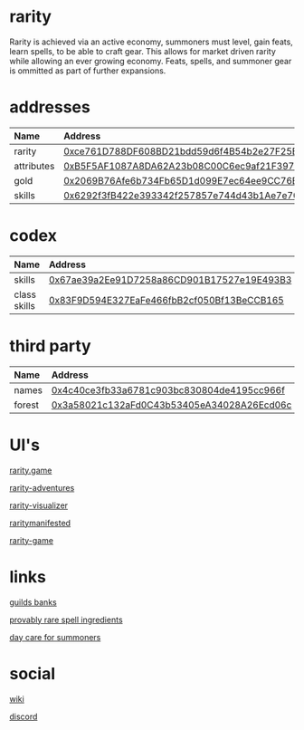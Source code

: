 # rarity
Rarity is achieved via an active economy, summoners must level, gain feats, learn spells, to be able to craft gear. This allows for market driven rarity while allowing an ever growing economy. Feats, spells, and summoner gear is ommitted as part of further expansions.

# addresses

| Name | Address |
| :--- | :--- |
| rarity | [0xce761D788DF608BD21bdd59d6f4B54b2e27F25Bb](https://ftmscan.com/address/0xce761D788DF608BD21bdd59d6f4B54b2e27F25Bb) |
| attributes | [0xB5F5AF1087A8DA62A23b08C00C6ec9af21F397a1](https://ftmscan.com/address/0xB5F5AF1087A8DA62A23b08C00C6ec9af21F397a1) |
| gold | [0x2069B76Afe6b734Fb65D1d099E7ec64ee9CC76B2](https://ftmscan.com/address/0x2069B76Afe6b734Fb65D1d099E7ec64ee9CC76B2) |
| skills | [0x6292f3fB422e393342f257857e744d43b1Ae7e70](https://ftmscan.com/address/0x6292f3fB422e393342f257857e744d43b1Ae7e70) |

# codex

| Name | Address |
| :--- | :--- |
| skills | [0x67ae39a2Ee91D7258a86CD901B17527e19E493B3](https://ftmscan.com/address/0x67ae39a2Ee91D7258a86CD901B17527e19E493B3) |
| class skills | [0x83F9D594E327EaFe466fbB2cf050Bf13BeCCB165](https://ftmscan.com/address/0x83F9D594E327EaFe466fbB2cf050Bf13BeCCB165) |

# third party

| Name | Address |
| :--- | :--- |
| names | [0x4c40ce3fb33a6781c903bc830804de4195cc966f](https://ftmscan.com/address/0x4c40ce3fb33a6781c903bc830804de4195cc966f) |
| forest | [0x3a58021c132aFd0C43b53405eA34028A26Ecd06c](https://ftmscan.com/address/0x3a58021c132aFd0C43b53405eA34028A26Ecd06c) |


# UI's

[rarity.game](https://rarity.game/)

[rarity-adventures](https://rarity-adventures.surge.sh/)

[rarity-visualizer](https://rarity-visualizer-ui.vercel.app/)

[raritymanifested](https://www.raritymanifested.com/profile)

[rarity-game](https://rarity-game.netlify.app/)

# links

[guilds banks](https://twitter.com/nomorebear/status/1434843331817738243)

[provably rare spell ingredients](https://github.com/sorawit/provably-rare-gems/blob/master/contracts/ProvablyRareGem.sol)

[day care for summoners](https://github.com/abdullathedruid/daycare_manager/blob/main/contracts/DaycareManager.sol)

# social

[wiki](rarity.wiki)

[discord](https://discord.gg/F5URbkcvmD)
